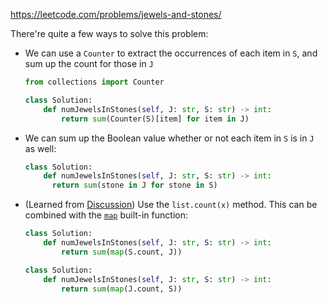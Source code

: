 <https://leetcode.com/problems/jewels-and-stones/>

There're quite a few ways to solve this problem:

- We can use a `Counter` to extract the occurrences of each item in `S`, and sum up the count for those in `J`

  ```python
  from collections import Counter
  
  class Solution:
      def numJewelsInStones(self, J: str, S: str) -> int:
          return sum(Counter(S)[item] for item in J)
  ```

- We can sum up the Boolean value whether or not each item in `S` is in `J` as well:

  ```python
  class Solution:
      def numJewelsInStones(self, J: str, S: str) -> int:
      	return sum(stone in J for stone in S)
  ```

- (Learned from [Discussion](https://leetcode.com/problems/jewels-and-stones/discuss/?currentPage=1&orderBy=most_votes&query=)) Use the `list.count(x)` method. This can be combined with the [`map`](https://docs.python.org/3/library/functions.html#map) built-in function:

  ```python
  class Solution:
      def numJewelsInStones(self, J: str, S: str) -> int:
          return sum(map(S.count, J))
  ```
  
  ```python
  class Solution:
      def numJewelsInStones(self, J: str, S: str) -> int:
          return sum(map(J.count, S))
  ```
  
  